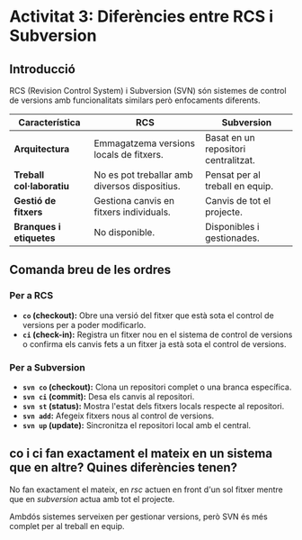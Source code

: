 
# Activitat 3: Diferències entre RCS i Subversion

## Introducció

RCS (Revision Control System) i Subversion (SVN) són sistemes de control de versions amb funcionalitats similars però enfocaments diferents.

| Característica        | RCS                                     | Subversion                          |
|-----------------------|-----------------------------------------|-------------------------------------|
| **Arquitectura**      | Emmagatzema versions locals de fitxers. | Basat en un repositori centralitzat. |
| **Treball col·laboratiu** | No es pot treballar amb diversos dispositius.       | Pensat per al treball en equip.      |
| **Gestió de fitxers** | Gestiona canvis en fitxers individuals.        | Canvis de tot el projecte.        |
| **Branques i etiquetes** | No disponible.                        | Disponibles i gestionades.          |

## Comanda breu de les ordres

### Per a RCS

- **`co` (checkout):** Obre una versió del fitxer que està sota el control de versions per a poder modificarlo.
- **`ci` (check-in):** Registra un fitxer nou en el sistema de control de versions o confirma els canvis fets a un fitxer ja està sota el control de versions.

### Per a Subversion

- **`svn co` (checkout):** Clona un repositori complet o una branca específica.
- **`svn ci` (commit):** Desa els canvis al repositori.
- **`svn st` (status):** Mostra l'estat dels fitxers locals respecte al repositori.
- **`svn add`:** Afegeix fitxers nous al control de versions.
- **`svn up` (update):** Sincronitza el repositori local amb el central.

## co i ci fan exactament el mateix en un sistema que en altre? Quines diferències tenen?

No fan exactament el mateix, en *rsc* actuen en front d'un sol fitxer mentre que en *subversion* actua amb tot el projecte.

Ambdós sistemes serveixen per gestionar versions, però SVN és més complet per al treball en equip.
